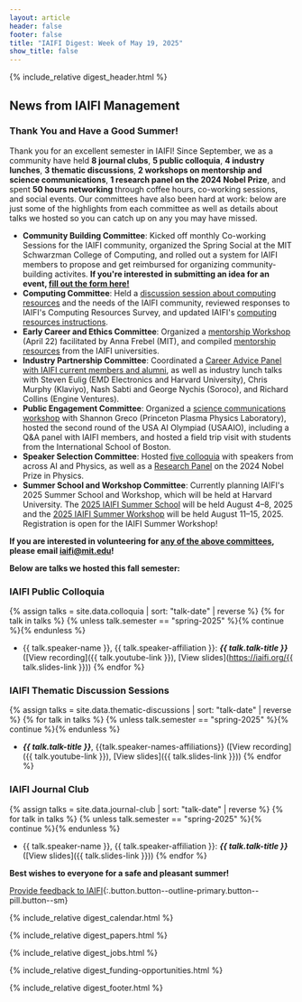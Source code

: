 ```yaml
---
layout: article
header: false
footer: false
title: "IAIFI Digest: Week of May 19, 2025"
show_title: false
--- 
```


{% include_relative digest_header.html %}

## News from IAIFI Management
 
### Thank You and Have a Good Summer!

Thank you for an excellent semester in IAIFI! Since September, we as a community have held **8 journal clubs**, **5 public colloquia**, **4 industry lunches**, **3 thematic discussions**, **2 workshops on mentorship and science communications**, **1 research panel on the 2024 Nobel Prize**, and spent **50 hours networking** through coffee hours, co-working sessions, and social events. Our committees have also been hard at work: below are just some of the highlights from each committee as well as details about talks we hosted so you can catch up on any you may have missed.

* **Community Building Committee**: Kicked off monthly Co-working Sessions for the IAIFI community, organized the Spring Social at the MIT Schwarzman College of Computing, and rolled out a system for IAIFI members to propose and get reimbursed for organizing community-building activites. **If you're interested in submitting an idea for an event, [fill out the form here!](https://app.smartsheet.com/b/form/11c9f5109efc4abd907ccde4a5d3d37e)**
* **Computing Committee**: Held a [discussion session about computing resources](https://drive.google.com/file/d/1xyokFlenPnuTzfxbjdM231892OrSY29s/view?usp=share_link) and the needs of the IAIFI community, reviewed responses to IAIFI's Computing Resources Survey, and updated IAIFI's [computing resources instructions](https://docs.google.com/document/d/1LiON6txM3wKGF7mJFKwDrwa6MREsuZV_UdclD0bvvr4/edit?usp=sharing).  
* **Early Career and Ethics Committee**: Organized a [mentorship Workshop](https://drive.google.com/drive/folders/11D2FNAZZpKGZBdjbCSW1-W2vQf7sQN5A?usp=drive_link) (April 22) facilitated by Anna Frebel (MIT), and compiled [mentorship resources](https://iaifi.org/ecec.html#mentorship-resources) from the IAIFI universities. 
* **Industry Partnership Committee**: Coordinated a [Career Advice Panel with IAIFI current members and alumni](https://drive.google.com/drive/folders/1SjNDbAfeg1h9ZkGqhytHYH0jhisKjUsx?usp=drive_link), as well as industry lunch talks with Steven Eulig (EMD Electronics and Harvard University), Chris Murphy (Klaviyo), Nash Sabti and George Nychis (Soroco), and Richard Collins (Engine Ventures). 
* **Public Engagement Committee**: Organized a [science communications workshop](https://docs.google.com/document/d/1NLxErvp_UB1MXcOEG5fNoM7x0pSuvGFwnePKFCklccQ/edit?usp=sharing) with Shannon Greco (Princeton Plasma Physics Laboratory), hosted the second round of the USA AI Olympiad (USAAIO), including a Q&A panel with IAIFI members, and hosted a field trip visit with students from the International School of Boston. 
* **Speaker Selection Committee**: Hosted [five colloquia](https://iaifi.org/events.html#spring-2025) with speakers from across AI and Physics, as well as a [Research Panel](https://www.youtube.com/live/1g-6XeUCmb8?feature=shared) on the 2024 Nobel Prize in Physics.
*  **Summer School and Workshop Committee**: Currently planning IAIFI's 2025 Summer School and Workshop, which will be held at Harvard University. The [2025 IAIFI Summer School](https://iaifi.org/phd-summer-school.html) will be held August 4–8, 2025 and the [2025 IAIFI Summer Workshop](https://iaifi.org/summer-workshop.html) will be held August 11–15, 2025. Registration is open for the IAIFI Summer Workshop!

**If you are interested in volunteering for [any of the above committees](https://iaifi.org/committees.html), please email [iaifi@mit.edu](mailto:iaifi@mit.edu)!**

**Below are talks we hosted this fall semester:**

### IAIFI Public Colloquia

{% assign talks = site.data.colloquia | sort: "talk-date" | reverse %}
{% for talk in talks %}
  {% unless talk.semester == "spring-2025" %}{% continue %}{% endunless %}
  * {{ talk.speaker-name }}, {{ talk.speaker-affiliation }}: ***{{ talk.talk-title }}*** ([View recording]({{ talk.youtube-link }}), [View slides](https://iaifi.org/{{ talk.slides-link }}))
{% endfor %}

### IAIFI Thematic Discussion Sessions

{% assign talks = site.data.thematic-discussions | sort: "talk-date" | reverse %}
{% for talk in talks %}
  {% unless talk.semester == "spring-2025" %}{% continue %}{% endunless %}
  * ***{{ talk.talk-title }}***, {{talk.speaker-names-affiliations}} ([View recording]({{ talk.youtube-link }}), [View slides]({{ talk.slides-link }}))
{% endfor %}

### IAIFI Journal Club

{% assign talks = site.data.journal-club | sort: "talk-date" | reverse %}
{% for talk in talks %}
  {% unless talk.semester == "spring-2025" %}{% continue %}{% endunless %}
   * {{ talk.speaker-name }}, {{ talk.speaker-affiliation }}: ***{{ talk.talk-title }}*** ([View slides]({{ talk.slides-link }}))
{% endfor %}

**Best wishes to everyone for a safe and pleasant summer!** 

[Provide feedback to IAIFI](https://forms.gle/hk2mrqjaLY8nCZrE6){:.button.button--outline-primary.button--pill.button--sm}

{% include_relative digest_calendar.html %}

{% include_relative digest_papers.html %}
 
{% include_relative digest_jobs.html %}

{% include_relative digest_funding-opportunities.html %}

{% include_relative digest_footer.html %}
